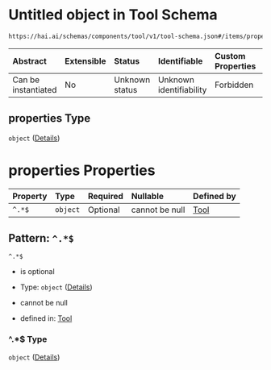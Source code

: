 # Untitled object in Tool Schema

```txt
https://hai.ai/schemas/components/tool/v1/tool-schema.json#/items/properties/function/properties/parameters/properties/properties
```



| Abstract            | Extensible | Status         | Identifiable            | Custom Properties | Additional Properties | Access Restrictions | Defined In                                                                                     |
| :------------------ | :--------- | :------------- | :---------------------- | :---------------- | :-------------------- | :------------------ | :--------------------------------------------------------------------------------------------- |
| Can be instantiated | No         | Unknown status | Unknown identifiability | Forbidden         | Allowed               | none                | [tool.schema.json\*](../../schemas/components/tool/v1/tool.schema.json "open original schema") |

## properties Type

`object` ([Details](tool-items-properties-function-properties-parameters-properties-properties.md))

# properties Properties

| Property | Type     | Required | Nullable       | Defined by                                                                                                                                                                                                                                                          |
| :------- | :------- | :------- | :------------- | :------------------------------------------------------------------------------------------------------------------------------------------------------------------------------------------------------------------------------------------------------------------ |
| `^.*$`   | `object` | Optional | cannot be null | [Tool](tool-items-properties-function-properties-parameters-properties-properties-patternproperties-.md "https://hai.ai/schemas/components/tool/v1/tool-schema.json#/items/properties/function/properties/parameters/properties/properties/patternProperties/^.*$") |

## Pattern: `^.*$`



`^.*$`

*   is optional

*   Type: `object` ([Details](tool-items-properties-function-properties-parameters-properties-properties-patternproperties-.md))

*   cannot be null

*   defined in: [Tool](tool-items-properties-function-properties-parameters-properties-properties-patternproperties-.md "https://hai.ai/schemas/components/tool/v1/tool-schema.json#/items/properties/function/properties/parameters/properties/properties/patternProperties/^.*$")

### ^.\*$ Type

`object` ([Details](tool-items-properties-function-properties-parameters-properties-properties-patternproperties-.md))
